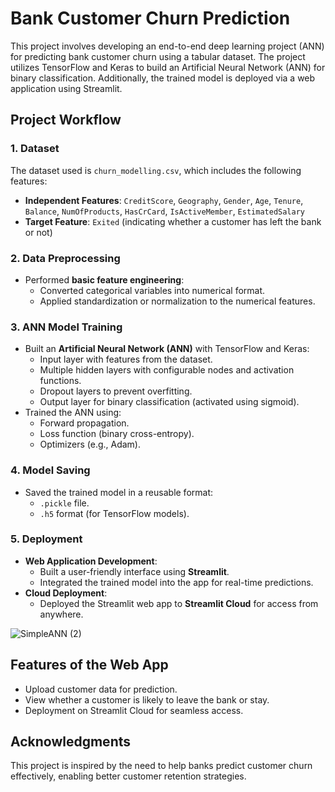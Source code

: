 # Bank Customer Churn Prediction

This project involves developing an end-to-end deep learning project (ANN) for predicting bank customer churn using a tabular dataset. The project utilizes TensorFlow and Keras to build an Artificial Neural Network (ANN) for binary classification. Additionally, the trained model is deployed via a web application using Streamlit.

## Project Workflow

### 1. Dataset
The dataset used is `churn_modelling.csv`, which includes the following features:
- **Independent Features**: `CreditScore`, `Geography`, `Gender`, `Age`, `Tenure`, `Balance`, `NumOfProducts`, `HasCrCard`, `IsActiveMember`, `EstimatedSalary`
- **Target Feature**: `Exited` (indicating whether a customer has left the bank or not)

### 2. Data Preprocessing
- Performed **basic feature engineering**:
  - Converted categorical variables into numerical format.
  - Applied standardization or normalization to the numerical features.

### 3. ANN Model Training
- Built an **Artificial Neural Network (ANN)** with TensorFlow and Keras:
  - Input layer with features from the dataset.
  - Multiple hidden layers with configurable nodes and activation functions.
  - Dropout layers to prevent overfitting.
  - Output layer for binary classification (activated using sigmoid).
- Trained the ANN using:
  - Forward propagation.
  - Loss function (binary cross-entropy).
  - Optimizers (e.g., Adam).

### 4. Model Saving
- Saved the trained model in a reusable format:
  - `.pickle` file.
  - `.h5` format (for TensorFlow models).

### 5. Deployment
- **Web Application Development**:
  - Built a user-friendly interface using **Streamlit**.
  - Integrated the trained model into the app for real-time predictions.
- **Cloud Deployment**:
  - Deployed the Streamlit web app to **Streamlit Cloud** for access from anywhere.
 
![SimpleANN (2)](https://github.com/user-attachments/assets/d4ccda4b-1f99-434e-8bce-004e55d4bc30)

## Features of the Web App
- Upload customer data for prediction.
- View whether a customer is likely to leave the bank or stay.
- Deployment on Streamlit Cloud for seamless access.

## Acknowledgments
This project is inspired by the need to help banks predict customer churn effectively, enabling better customer retention strategies.
